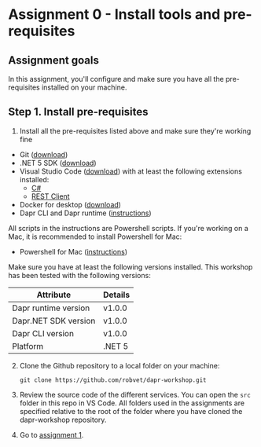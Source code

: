 # Assignment 0 - Install tools and pre-requisites

## Assignment goals

In this assignment, you'll configure and make sure you have all the pre-requisites installed on your machine.

## Step 1. Install pre-requisites

1. Install all the pre-requisites listed above and make sure they're working fine

- Git ([download](https://git-scm.com/))
- .NET 5 SDK ([download](https://dotnet.microsoft.com/download/dotnet/5.0))
- Visual Studio Code ([download](https://code.visualstudio.com/download)) with at least the following extensions installed:
  - [C#](https://marketplace.visualstudio.com/items?itemName=ms-dotnettools.csharp)
  - [REST Client](https://marketplace.visualstudio.com/items?itemName=humao.rest-client)
- Docker for desktop ([download](https://www.docker.com/products/docker-desktop))
- Dapr CLI and Dapr runtime ([instructions](https://docs.dapr.io/getting-started/install-dapr-selfhost/))

All scripts in the instructions are Powershell scripts. If you're working on a Mac, it is recommended to install Powershell for Mac:

- Powershell for Mac ([instructions](https://docs.microsoft.com/nl-nl/powershell/scripting/install/installing-powershell-core-on-macos?view=powershell-7.1))

Make sure you have at least the following versions installed. This workshop has been tested with the following versions:

| Attribute            | Details |
| -------------------- | ------- |
| Dapr runtime version | v1.0.0  |
| Dapr.NET SDK version | v1.0.0  |
| Dapr CLI version     | v1.0.0  |
| Platform             | .NET 5  |

2. Clone the Github repository to a local folder on your machine:

   ```console
   git clone https://github.com/robvet/dapr-workshop.git
   ```

3. Review  the source code of the different services. You can open the `src` folder in this repo in VS Code. All folders used in the assignments are specified relative to the root of the folder where you have cloned the dapr-workshop repository.

4. Go to [assignment 1](../Assignment01/README.md).

